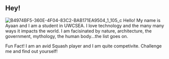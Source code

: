 ## Hey!
![B4974BF5-360E-4F04-83C2-BAB171EA9504_1_105_c](https://github.com/user-attachments/assets/cd8bd446-84d0-4d6b-b28e-189f5ddd2133)
Hello! My name is Ayaan and I am a student in UWCSEA.
I love technology and the many many ways it impacts the world. I am facisinated by nature, architecture, the government, mythology, the human body...the list goes on. 

Fun Fact!
I am an avid Squash player and I am quite competivite. Challenge me and find out yourself!
